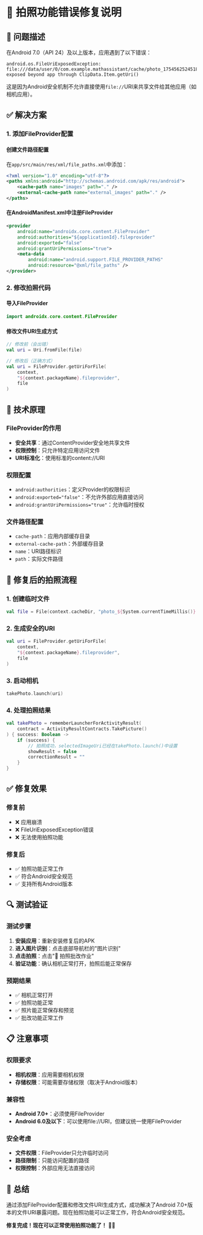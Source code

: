 # 🔧 拍照功能错误修复说明

## 🚨 问题描述

在Android 7.0（API 24）及以上版本，应用遇到了以下错误：

```
android.os.FileUriExposedException: file:///data/user/0/com.example.mathassistant/cache/photo_1754562524518.jpg exposed beyond app through ClipData.Item.getUri()
```

这是因为Android安全机制不允许直接使用`file://`URI来共享文件给其他应用（如相机应用）。

## ✅ 解决方案

### 1. 添加FileProvider配置

#### 创建文件路径配置
在`app/src/main/res/xml/file_paths.xml`中添加：

```xml
<?xml version="1.0" encoding="utf-8"?>
<paths xmlns:android="http://schemas.android.com/apk/res/android">
    <cache-path name="images" path="." />
    <external-cache-path name="external_images" path="." />
</paths>
```

#### 在AndroidManifest.xml中注册FileProvider

```xml
<provider
    android:name="androidx.core.content.FileProvider"
    android:authorities="${applicationId}.fileprovider"
    android:exported="false"
    android:grantUriPermissions="true">
    <meta-data
        android:name="android.support.FILE_PROVIDER_PATHS"
        android:resource="@xml/file_paths" />
</provider>
```

### 2. 修改拍照代码

#### 导入FileProvider
```kotlin
import androidx.core.content.FileProvider
```

#### 修改文件URI生成方式
```kotlin
// 修改前（会出错）
val uri = Uri.fromFile(file)

// 修改后（正确方式）
val uri = FileProvider.getUriForFile(
    context,
    "${context.packageName}.fileprovider",
    file
)
```

## 🔧 技术原理

### FileProvider的作用
- **安全共享**：通过ContentProvider安全地共享文件
- **权限控制**：只允许特定应用访问文件
- **URI标准化**：使用标准的content://URI

### 权限配置
- `android:authorities`：定义Provider的权限标识
- `android:exported="false"`：不允许外部应用直接访问
- `android:grantUriPermissions="true"`：允许临时授权

### 文件路径配置
- `cache-path`：应用内部缓存目录
- `external-cache-path`：外部缓存目录
- `name`：URI路径标识
- `path`：实际文件路径

## 📱 修复后的拍照流程

### 1. 创建临时文件
```kotlin
val file = File(context.cacheDir, "photo_${System.currentTimeMillis()}.jpg")
```

### 2. 生成安全的URI
```kotlin
val uri = FileProvider.getUriForFile(
    context,
    "${context.packageName}.fileprovider",
    file
)
```

### 3. 启动相机
```kotlin
takePhoto.launch(uri)
```

### 4. 处理拍照结果
```kotlin
val takePhoto = rememberLauncherForActivityResult(
    contract = ActivityResultContracts.TakePicture()
) { success: Boolean ->
    if (success) {
        // 拍照成功，selectedImageUri已经在takePhoto.launch()中设置
        showResult = false
        correctionResult = ""
    }
}
```

## ✅ 修复效果

### 修复前
- ❌ 应用崩溃
- ❌ FileUriExposedException错误
- ❌ 无法使用拍照功能

### 修复后
- ✅ 拍照功能正常工作
- ✅ 符合Android安全规范
- ✅ 支持所有Android版本

## 🔍 测试验证

### 测试步骤
1. **安装应用**：重新安装修复后的APK
2. **进入图片识别**：点击底部导航栏的"图片识别"
3. **点击拍照**：点击"📸 拍照批改作业"
4. **验证功能**：确认相机正常打开，拍照后能正常保存

### 预期结果
- ✅ 相机正常打开
- ✅ 拍照功能正常
- ✅ 照片能正常保存和预览
- ✅ 批改功能正常工作

## 📋 注意事项

### 权限要求
- **相机权限**：应用需要相机权限
- **存储权限**：可能需要存储权限（取决于Android版本）

### 兼容性
- **Android 7.0+**：必须使用FileProvider
- **Android 6.0及以下**：可以使用file://URI，但建议统一使用FileProvider

### 安全考虑
- **文件权限**：FileProvider只允许临时访问
- **路径限制**：只能访问配置的路径
- **权限控制**：外部应用无法直接访问

## 🚀 总结

通过添加FileProvider配置和修改文件URI生成方式，成功解决了Android 7.0+版本的文件URI暴露问题。现在拍照功能可以正常工作，符合Android安全规范。

**修复完成！现在可以正常使用拍照功能了！** 📸✅
